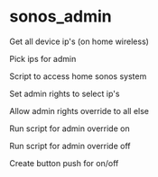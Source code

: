 # sonos_admin

Get all device ip's (on home wireless)

Pick ips for admin

Script to access home sonos system

Set admin rights to select ip's

Allow admin rights override to all else

Run script for admin override on

Run script for admin override off

Create button push for on/off
